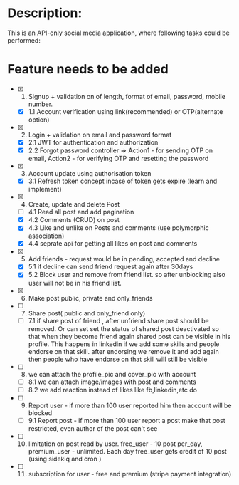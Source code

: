 # Description:
This is an API-only social media application, where following tasks could be performed:
<!--
* User can signup using email, password, name and phone number.

* User can login using email and password.

* Reset the password if forgotten or for safety purposes by getting an email with the otp to update the password.

* User can create, update and delete many posts.

* Users Can comment and like the on the posts.

* Users can like the comments as well.

* Can send friend requests to other users.

* The posts have 3 different privacy levels: only_me, my_friends and everyone.
 -->
# Feature needs to be added 
* [x] 1. Signup +  validation on of length, format of email, password, mobile number.

    * [x] 1.1 Account verification using link(recommended) or OTP(alternate option)

* [x] 2. Login + validation on email and password format
  * [x] 2.1 JWT for authentication and authorization
  * [x] 2.2 Forgot password controller => Action1 - for sending OTP on email, Action2 - for verifying OTP and resetting the password

* [x] 3. Account update using authorisation token 
  * [x] 3.1 Refresh token concept incase of token gets expire (learn and implement)
* [x] 4. Create, update and delete Post  
  * [ ] 4.1 Read all post and add pagination  
  * [x] 4.2  Comments (CRUD) on post
  * [x] 4.3 Like and unlike  on Posts and comments (use polymorphic association)
  * [x] 4.4 seprate api for getting all likes on post and comments 
* [x] 5. Add friends - request would be in pending, accepted and decline
  * [x] 5.1  if decline can send friend request again after 30days
  * [x] 5.2 Block user and remove from friend list. so after unblocking also user will not be in his friend list.
* [x] 6. Make post public, private and only_friends
* [ ] 7. Share post( public and  only_friend only)
  * [ ] 7.1 if share post of friend , after unfriend share post should be removed. Or can set set the status of shared post deactivated so that when they become friend again shared post can be visible in his profile. This happens in linkedin if we add some skills and people endorse on that skill. after endorsing we remove it and add again then people who have endorse on that skill will still be visible
* [ ] 8. we can attach the profile_pic and cover_pic with account
  * [ ] 8.1 we can attach image/images with post and comments
  * [ ] 8.2 we add reaction instead of likes like fb,linkedin,etc do 
* [ ] 9. Report user - if more than 100 user reported him then account will be blocked

  * [ ] 9.1 Report post - if more than 100 user report a post make that post restricted, even author of the post can't see 
  
* [ ]  10. limitation on post read by user. free_user - 10 post per_day, premium_user - unlimited. Each day free_user gets credit of 10 post (using sidekiq and cron )
* [ ]  11. subscription for user - free and premium (stripe payment integration)
